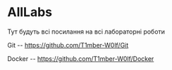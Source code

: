 # AllLabs
Тут будуть всі посилання на всі лабораторні роботи


Git -- https://github.com/T1mber-W0lf/Git

Docker -- https://github.com/T1mber-W0lf/Docker
